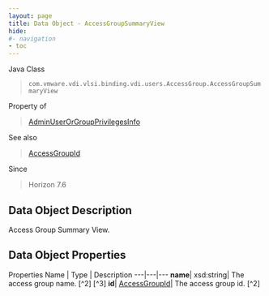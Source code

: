 ```yaml
---
layout: page
title: Data Object - AccessGroupSummaryView
hide:
#- navigation
- toc
---
```






Java Class
> `com.vmware.vdi.vlsi.binding.vdi.users.AccessGroup.AccessGroupSummaryView`

Property of
> [AdminUserOrGroupPrivilegesInfo](vdi.users.AdminUserOrGroup.AdminUserOrGroupPrivilegesInfo.md#field_detail)

See also
> [AccessGroupId](vdi.entity.AccessGroupId.md)

Since
> Horizon 7.6


## Data Object Description

Access Group Summary View.

## Data Object Properties
Properties
Name |  Type |  Description
---|---|---
**name**|  xsd:string|  The access group name. [^2] [^3]
**id**| [AccessGroupId](vdi.entity.AccessGroupId.md)|  The access group id. [^2]


 
